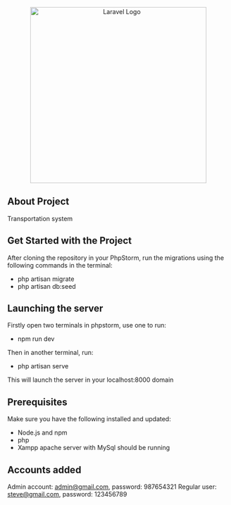 <p align="center"><a href="https://laravel.com" target="_blank"><img src="https://raw.githubusercontent.com/laravel/art/master/logo-lockup/5%20SVG/2%20CMYK/1%20Full%20Color/laravel-logolockup-cmyk-red.svg" width="400" alt="Laravel Logo"></a></p>

## About Project

Transportation system

## Get Started with the Project

After cloning the repository in your PhpStorm, run the migrations using the following commands in the terminal:
- php artisan migrate
- php artisan db:seed

## Launching the server
Firstly open two terminals in phpstorm, use one to run:
- npm run dev

Then in another terminal, run:
- php artisan serve

This will launch the server in your localhost:8000 domain

## Prerequisites
Make sure you have the following installed and updated:
- Node.js and npm
- php
- Xampp apache server with MySql should be running

## Accounts added
Admin account: admin@gmail.com, password: 987654321
Regular user: steve@gmail.com, password: 123456789
